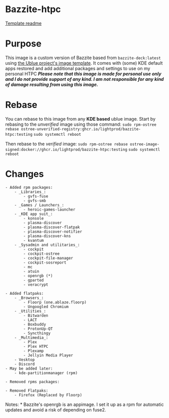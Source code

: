 # Bazzite-htpc

[Template readme](https://github.com/ublue-os/image-template)

# Purpose
This image is a custom version of Bazzite based from ```bazzite-deck:latest``` using [the Ublue project's image template](https://github.com/ublue-os/image-template). 
It comes with (some) KDE default apps restored  and add additional packages and settings to use on my personal HTPC
**_Please note that this image is made for personal use only and I do not provide support of any kind. I am not responsible for any kind of damage resulting from using this image._**

# Rebase

You can rebase to this image from any **KDE based** ublue image.
Start by rebasing to the _unverified_ image using those command:
``` sudo rpm-ostree rebase ostree-unverified-registry:ghcr.io/lightprod/bazzite-htpc:testing ```
``` sudo systemctl reboot ```

Then rebase to the _verified_ image:
``` sudo rpm-ostree rebase ostree-image-signed:docker://ghcr.io/lightprod/bazzite-htpc:testing ```
``` sudo systemctl reboot ```

# Changes
    - Added rpm packages:
        - _Libraries_:
            - gvfs-fuse
            - gvfs-smb
        - _Games / Launchers_:
            - heroic-games-launcher
        - _KDE app suit_:
            - konsole
            - plasma-discover
            - plasma-discover-flatpak
            - plasma-discover-notifier
            - plasma-discover-kns
            - kvantum
        - _Sysadmin and utilitaries_:
            - cockpit
            - cockpit-ostree
            - cockpit-file-manager
            - cockpit-sosreport
            - mc
            - atuin
            - openrgb (*)
            - gparted
            - veracrypt

    - Added flatpaks:
        - _Browsers_:
            - Floorp (one.ablaze.floorp)
            - Ungoogled Chromium
        - _Utilities_:
            - Bitwarden
            - LACT
            - Boxbuddy
            - ProtonUp-QT
            - Syncthingy
        - _Multimedia_:
            - Plex
            - Plex HTPC
            - Plexamp
            - Jellyin Media Player
        - Vesktop
        - Discord
    - May be added later:
        - kde-partitionmanager (rpm)

    - Removed rpms packages:

    - Removed Flatpaks:
        - Firefox (Replaced by Floorp)


Notes: 
    * Bazzite's openrgb is an appimage. I set it up as a rpm for automatic updates and avoid a risk of depending on fuse2.
